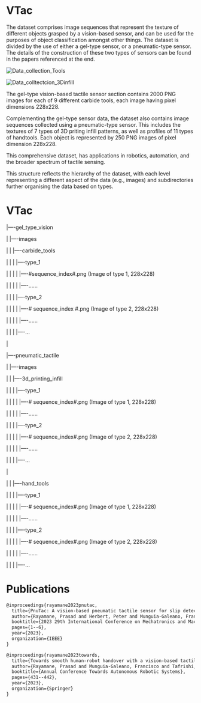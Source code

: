 # VTac

The dataset comprises image sequences that represent the texture of different objects grasped by a vision-based sensor, and can be used for the purposes of object classification amongst other things. The dataset is divided by the use of either a gel-type sensor, or a pneumatic-type sensor. The details of the construction of these two types of sensors can be found in the papers referenced at the end.  

![Data_collection_Tools](https://github.com/PraRob/VTac-/assets/131763612/3503129d-21c6-44df-947e-7d678eb71100) 

![Data_colltectcion_3Dinfill](https://github.com/PraRob/VTac-/assets/131763612/97c9f59e-8cdf-4cb8-8d5d-5cef3a6b0acf)

The gel-type vision-based tactile sensor section contains 2000 PNG images for each of 9 different carbide tools, each image having pixel dimensions 228x228.  

Complementing the gel-type sensor data, the dataset also contains image sequences collected using a pneumatic-type sensor. This includes the textures of 7 types of 3D priting infill patterns, as well as profiles of 11 types of handtools. Each object is represented by 250 PNG images of pixel dimension 228x228. 

This comprehensive dataset, has applications in robotics, automation, and the broader spectrum of tactile sensing. 

This structure reflects the hierarchy of the dataset, with each level representing a different aspect of the data (e.g., images) and subdirectories further organising the data based on types. 



# VTac 

|—-gel_type_vision 

|  |—-images 

|  |  |—-carbide_tools 

|  |  |  |—-type_1 

|  |  |  |  |—-#sequence_index#.png (Image of type 1, 228x228) 

|  |  |  |  |—-...... 

|  |  |  |—-type_2 

|  |  |  |  |—-# sequence_index #.png (Image of type 2, 228x228) 

|  |  |  |  |—-...... 

|  |  |  |—-… 

| 

|—-pneumatic_tactile 

|  |—-images 

|  |  |—-3d_printing_infill 

|  |  |  |—-type_1 

|  |  |  |  |—-# sequence_index#.png (Image of type 1, 228x228) 

|  |  |  |  |—-...... 

|  |  |  |—-type_2 

|  |  |  |  |—-# sequence_index#.png (Image of type 2, 228x228) 

|  |  |  |  |—-...... 

|  |  |  |—-… 

| 

|  |  |—-hand_tools 

|  |  |  |—-type_1 

|  |  |  |  |—-# sequence_index#.png (Image of type 1, 228x228) 

|  |  |  |  |—-...... 

|  |  |  |—-type_2 

|  |  |  |  |—-# sequence_index#.png (Image of type 2, 228x228) 

|  |  |  |  |—-...... 

|  |  |  |—-... 





 
# Publications

```latex
@inproceedings{rayamane2023pnutac,
  title={PnuTac: A vision-based pneumatic tactile sensor for slip detection and object classification},
  author={Rayamane, Prasad and Herbert, Peter and Munguia-Galeano, Francisco and Ji, Ze},
  booktitle={2023 29th International Conference on Mechatronics and Machine Vision in Practice (M2VIP)},
  pages={1--6},
  year={2023},
  organization={IEEE}
}
```

```latex
@inproceedings{rayamane2023towards,
  title={Towards smooth human-robot handover with a vision-based tactile sensor},
  author={Rayamane, Prasad and Munguia-Galeano, Francisco and Tafrishi, Seyed Amir and Ji, Ze},
  booktitle={Annual Conference Towards Autonomous Robotic Systems},
  pages={431--442},
  year={2023},
  organization={Springer}
}
```

